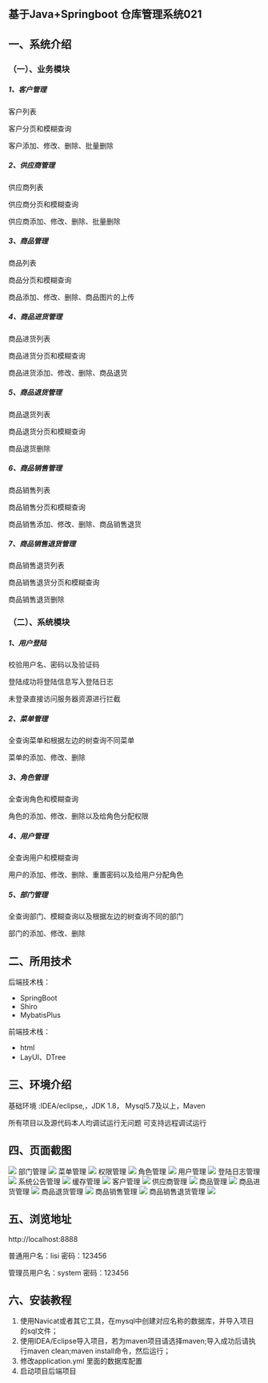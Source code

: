 ## 基于Java+Springboot 仓库管理系统021

## 一、系统介绍

### （一）、业务模块

##### 1、客户管理

客户列表

客户分页和模糊查询

客户添加、修改、删除、批量删除

##### 2、供应商管理

供应商列表

供应商分页和模糊查询

供应商添加、修改、删除、批量删除

##### 3、商品管理

商品列表

商品分页和模糊查询

商品添加、修改、删除、商品图片的上传

##### 4、商品进货管理

商品进货列表

商品进货分页和模糊查询

商品进货添加、修改、删除、商品退货

##### 5、商品退货管理

商品退货列表

商品退货分页和模糊查询

商品退货删除

##### 6、商品销售管理

商品销售列表

商品销售分页和模糊查询

商品销售添加、修改、删除、商品销售退货

##### 7、商品销售退货管理

商品销售退货列表

商品销售退货分页和模糊查询

商品销售退货删除

### （二）、系统模块

##### 1、用户登陆

校验用户名、密码以及验证码

登陆成功将登陆信息写入登陆日志

未登录直接访问服务器资源进行拦截

##### 2、菜单管理

全查询菜单和根据左边的树查询不同菜单

菜单的添加、修改、删除

##### 3、角色管理

全查询角色和模糊查询

角色的添加、修改、删除以及给角色分配权限

##### 4、用户管理

全查询用户和模糊查询

用户的添加、修改、删除、重置密码以及给用户分配角色

##### 5、部门管理

全查询部门、模糊查询以及根据左边的树查询不同的部门

部门的添加、修改、删除

## 二、所用技术

后端技术栈：

- SpringBoot
- Shiro
- MybatisPlus

前端技术栈：

- html
- LayUI、DTree


## 三、环境介绍

基础环境 :IDEA/eclipse,，JDK 1.8， Mysql5.7及以上，Maven

所有项目以及源代码本人均调试运行无问题 可支持远程调试运行

## 四、页面截图


![](picture/login.PNG)
部门管理
![](picture/dept.PNG)
菜单管理
![](picture/menu.PNG)
权限管理
![](picture/permission.PNG)
角色管理
![](picture/role.PNG)
用户管理
![](picture/user.PNG)
登陆日志管理
![](picture/loginfo.PNG)
系统公告管理
![](picture/notice.PNG)
缓存管理
![](picture/cache.PNG)
客户管理
![](picture/customer.PNG)
供应商管理
![](picture/provider.PNG)
商品管理
![](picture/goods.PNG)
商品进货管理
![](picture/inport.PNG)
商品退货管理
![](picture/output.PNG)
商品销售管理
![](picture/sales.PNG)
商品销售退货管理
![](picture/salesback.PNG)

## 五、浏览地址

http://localhost:8888

普通用户名：lisi    密码：123456

管理员用户名：system    密码：123456

## 六、安装教程

1. 使用Navicat或者其它工具，在mysql中创建对应名称的数据库，并导入项目的sql文件；
2. 使用IDEA/Eclipse导入项目，若为maven项目请选择maven;导入成功后请执行maven clean;maven install命令，然后运行；
3. 修改application.yml 里面的数据库配置
4. 启动项目后端项目 
